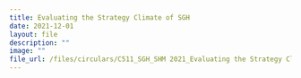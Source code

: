 ```yaml
---
title: Evaluating the Strategy Climate of SGH
date: 2021-12-01
layout: file
description: ""
image: ""
file_url: /files/circulars/C511_SGH_SHM 2021_Evaluating the Strategy Climate of SGH.pdf
---
```

